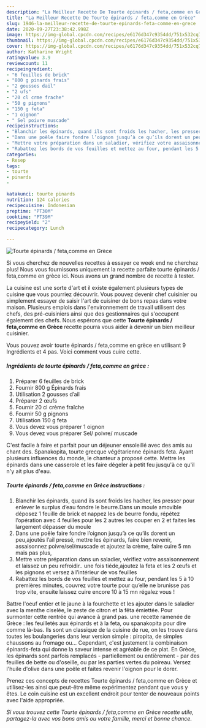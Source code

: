 ```yaml
---
description: "La Meilleur Recette De Tourte épinards / feta,comme en Grèce"
title: "La Meilleur Recette De Tourte épinards / feta,comme en Grèce"
slug: 1946-la-meilleur-recette-de-tourte-epinards-feta-comme-en-grece
date: 2020-09-27T23:38:42.998Z
image: https://img-global.cpcdn.com/recipes/e6176d347c9354dd/751x532cq70/tourte-epinards-fetacomme-en-grece-photo-principale-de-la-recette.jpg
thumbnail: https://img-global.cpcdn.com/recipes/e6176d347c9354dd/751x532cq70/tourte-epinards-fetacomme-en-grece-photo-principale-de-la-recette.jpg
cover: https://img-global.cpcdn.com/recipes/e6176d347c9354dd/751x532cq70/tourte-epinards-fetacomme-en-grece-photo-principale-de-la-recette.jpg
author: Katharine Wright
ratingvalue: 3.9
reviewcount: 11
recipeingredient:
- "6 feuilles de brick"
- "800 g pinards frais"
- "2 gousses dail"
- "2 ufs"
- "20 cl crme frache"
- "50 g pignons"
- "150 g feta"
- "1 oignon"
- " Sel poivre muscade"
recipeinstructions:
- "Blanchir les épinards, quand ils sont froids les hacher, les presser pour enlever le surplus d’eau fondre le beurre.Dans un moule amovible déposez 1 feuille de brick et nappez les de beurre fondu, répétez l’opération avec 4 feuilles pour les 2 autres les couper en 2 et faites les largement dépasser du moule"
- "Dans une poêle faire fondre l’oignon jusqu’à ce qu’ils dorent un peu,ajoutés l’ail pressé, mettre les épinards, faire bien revenir, assaisonnez poivre/sel/muscade et ajoutez la crème, faire cuire 5 mn mais pas plus,"
- "Mettre votre préparation dans un saladier, vérifiez votre assaisonnement et laissez un peu refroidir.. une fois tiéde,ajoutez la feta et les 2 œufs et les pignons et versez à l’intérieur de vos feuilles"
- "Rabattez les bords de vos feuilles et mettez au four, pendant les 5 à 10 premières minutes, couvrez votre tourte pour qu’elle ne brunisse pas trop vite, ensuite laissez cuire encore 10 à 15 mn régalez vous !"
categories:
- Resep
tags:
- tourte
- pinards
- 

katakunci: tourte pinards  
nutrition: 124 calories
recipecuisine: Indonesian
preptime: "PT30M"
cooktime: "PT39M"
recipeyield: "2"
recipecategory: Lunch

---
```



![Tourte épinards / feta,comme en Grèce](https://img-global.cpcdn.com/recipes/e6176d347c9354dd/751x532cq70/tourte-epinards-fetacomme-en-grece-photo-principale-de-la-recette.jpg)

Si vous cherchez de nouvelles recettes à essayer ce week end ne cherchez plus! Nous vous fournissons uniquement la recette parfaite tourte épinards / feta,comme en grèce ici. Nous avons un grand nombre de recette à tester.

La cuisine est une sorte d'art et il existe également plusieurs types de cuisine que vous pourriez découvrir. Vous pouvez devenir chef cuisinier ou simplement essayer de saisir l'art de cuisiner de bons repas dans votre maison. Plusieurs emplois dans l'environnement de travail utilisent des chefs, des pré-cuisiniers ainsi que des gestionnaires qui s'occupent également des chefs. Nous espérons que cette <strong> Tourte épinards / feta,comme en Grèce </strong> recette pourra vous aider à devenir un bien meilleur cuisinier.

<!--inarticleads1-->

Vous pouvez avoir tourte épinards / feta,comme en grèce en utilisant 9 Ingrédients et 4 pas. Voici comment vous cuire cette.

##### Ingrédients de tourte épinards / feta,comme en grèce :

1. Préparer 6 feuilles de brick
1. Fournir 800 g Épinards frais
1. Utilisation 2 gousses d’ail
1. Préparer 2 œufs
1. Fournir 20 cl crème fraîche
1. Fournir 50 g pignons
1. Utilisation 150 g feta
1. Vous devez vous préparer 1 oignon
1. Vous devez vous préparer  Sel/ poivre/ muscade


C&#39;est facile à faire et parfait pour un déjeuner ensoleillé avec des amis au chant des. Spanakopita, tourte grecque végétarienne épinards feta. Ayant plusieurs influences du monde, le chanteur a proposé cette. Mettre les épinards dans une casserole et les faire dégeler à petit feu jusqu&#39;à ce qu&#39;il n&#39;y ait plus d&#39;eau. 

<!--inarticleads2-->

##### Tourte épinards / feta,comme en Grèce instructions :

1. Blanchir les épinards, quand ils sont froids les hacher, les presser pour enlever le surplus d’eau fondre le beurre.Dans un moule amovible déposez 1 feuille de brick et nappez les de beurre fondu, répétez l’opération avec 4 feuilles pour les 2 autres les couper en 2 et faites les largement dépasser du moule
1. Dans une poêle faire fondre l’oignon jusqu’à ce qu’ils dorent un peu,ajoutés l’ail pressé, mettre les épinards, faire bien revenir, assaisonnez poivre/sel/muscade et ajoutez la crème, faire cuire 5 mn mais pas plus,
1. Mettre votre préparation dans un saladier, vérifiez votre assaisonnement et laissez un peu refroidir.. une fois tiéde,ajoutez la feta et les 2 œufs et les pignons et versez à l’intérieur de vos feuilles
1. Rabattez les bords de vos feuilles et mettez au four, pendant les 5 à 10 premières minutes, couvrez votre tourte pour qu’elle ne brunisse pas trop vite, ensuite laissez cuire encore 10 à 15 mn régalez vous !


Battre l&#39;oeuf entier et le jaune à la fourchette et les ajouter dans le saladier avec la menthe ciselée, le zeste de citron et la fêta émiettée. Pour surmonter cette rentrée qui avance à grand pas. une recette ramenée de Grèce : les feuilletés aux épinards et à la feta, ou spanakopita pour dire comme là-bas. Ils sont un classique de la cuisine de rue, on les trouve dans toutes les boulangeries dans leur version simple : piropita, de simples chaussons au fromage ou… Cependant, c&#39;est justement la combinaison épinards-feta qui donne la saveur intense et agréable de ce plat. En Grèce, les épinards sont parfois remplacés - partiellement ou entièrement - par des feuilles de bette ou d&#39;oseille, ou par les parties vertes du poireau. Versez l&#39;huile d&#39;olive dans une poêle et faites revenir l&#39;oignon pour le dorer. 

<!--inarticleads1-->

<p>
Prenez ces concepts de recettes Tourte épinards / feta,comme en Grèce et utilisez-les ainsi que peut-être même expérimentez pendant que vous y êtes. Le coin cuisine est un excellent endroit pour tenter de nouveaux points avec l'aide appropriée.
</p>

<p>
<i>Si vous trouvez cette Tourte épinards / feta,comme en Grèce recette utile, partagez-la avec vos bons amis ou votre famille, merci et bonne chance.</i>
</p>
